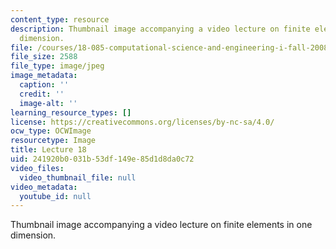```yaml
---
content_type: resource
description: Thumbnail image accompanying a video lecture on finite elements in one
  dimension.
file: /courses/18-085-computational-science-and-engineering-i-fall-2008/241920b0031b53df149e85d1d8da0c72_18.jpg
file_size: 2588
file_type: image/jpeg
image_metadata:
  caption: ''
  credit: ''
  image-alt: ''
learning_resource_types: []
license: https://creativecommons.org/licenses/by-nc-sa/4.0/
ocw_type: OCWImage
resourcetype: Image
title: Lecture 18
uid: 241920b0-031b-53df-149e-85d1d8da0c72
video_files:
  video_thumbnail_file: null
video_metadata:
  youtube_id: null
---
```

Thumbnail image accompanying a video lecture on finite elements in one dimension.